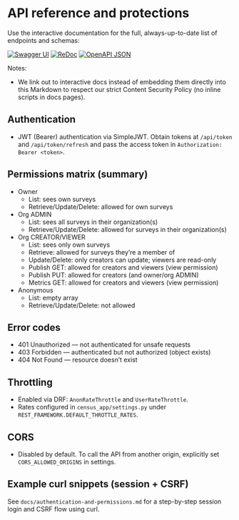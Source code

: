 # API reference and protections

Use the interactive documentation for the full, always-up-to-date list of endpoints and schemas:

[![Swagger UI](/static/docs/swagger-badge.svg)](/api/docs)
[![ReDoc](/static/docs/redoc-badge.svg)](/api/redoc)
[![OpenAPI JSON](/static/docs/openapi-badge.svg)](/api/schema)

Notes:

- We link out to interactive docs instead of embedding them directly into this Markdown to respect our strict Content Security Policy (no inline scripts in docs pages).

## Authentication

- JWT (Bearer) authentication via SimpleJWT. Obtain tokens at `/api/token` and `/api/token/refresh` and pass the access token in `Authorization: Bearer <token>`.

## Permissions matrix (summary)

- Owner
  - List: sees own surveys
  - Retrieve/Update/Delete: allowed for own surveys
- Org ADMIN
  - List: sees all surveys in their organization(s)
  - Retrieve/Update/Delete: allowed for surveys in their organization(s)
- Org CREATOR/VIEWER
  - List: sees only own surveys
  - Retrieve: allowed for surveys they’re a member of
  - Update/Delete: only creators can update; viewers are read-only
  - Publish GET: allowed for creators and viewers (view permission)
  - Publish PUT: allowed for creators (and owner/org ADMIN)
  - Metrics GET: allowed for creators and viewers (view permission)
- Anonymous
  - List: empty array
  - Retrieve/Update/Delete: not allowed

## Error codes

- 401 Unauthorized — not authenticated for unsafe requests
- 403 Forbidden — authenticated but not authorized (object exists)
- 404 Not Found — resource doesn’t exist

## Throttling

- Enabled via DRF: `AnonRateThrottle` and `UserRateThrottle`.
- Rates configured in `census_app/settings.py` under `REST_FRAMEWORK.DEFAULT_THROTTLE_RATES`.

## CORS

- Disabled by default. To call the API from another origin, explicitly set `CORS_ALLOWED_ORIGINS` in settings.

## Example curl snippets (session + CSRF)

See `docs/authentication-and-permissions.md` for a step-by-step session login and CSRF flow using curl.
